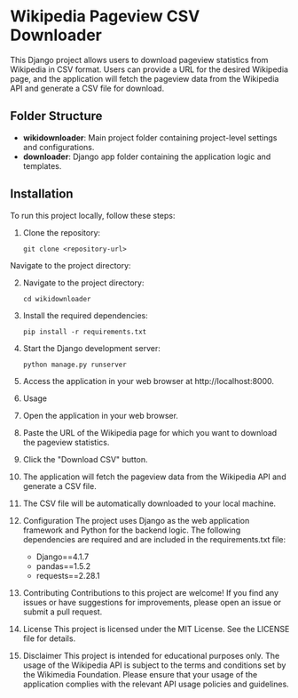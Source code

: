 # Wikipedia Pageview CSV Downloader

This Django project allows users to download pageview statistics from Wikipedia in CSV format. Users can provide a URL for the desired Wikipedia page, and the application will fetch the pageview data from the Wikipedia API and generate a CSV file for download.

## Folder Structure

- **wikidownloader**: Main project folder containing project-level settings and configurations.
- **downloader**: Django app folder containing the application logic and templates.

## Installation

To run this project locally, follow these steps:

1. Clone the repository:

   ```shell
   git clone <repository-url>
Navigate to the project directory:

2. Navigate to the project directory:

   ```shell
   cd wikidownloader

3. Install the required dependencies:
    ```shell
    pip install -r requirements.txt

4. Start the Django development server:
    ```shell
    python manage.py runserver

5. Access the application in your web browser at http://localhost:8000.

<!-- 6. Usage -->
6. Usage

  1. Open the application in your web browser.
  2. Paste the URL of the Wikipedia page for which you want to download the pageview statistics.
  3. Click the "Download CSV" button.
  4. The application will fetch the pageview data from the Wikipedia API and generate a CSV file.
  5. The CSV file will be automatically downloaded to your local machine.

7. Configuration
    The project uses Django as the web application framework and Python for the backend logic. The following dependencies are required and are included in the requirements.txt file:

    - Django==4.1.7
    - pandas==1.5.2
    - requests==2.28.1

8. Contributing
    Contributions to this project are welcome! If you find any issues or have suggestions for improvements, please open an issue or submit a pull request.

9. License
    This project is licensed under the MIT License. See the LICENSE file for details.

10. Disclaimer
    This project is intended for educational purposes only. The usage of the Wikipedia API is subject to the terms and conditions set by the Wikimedia Foundation. Please ensure that your usage of the application complies with the relevant API usage policies and guidelines.

